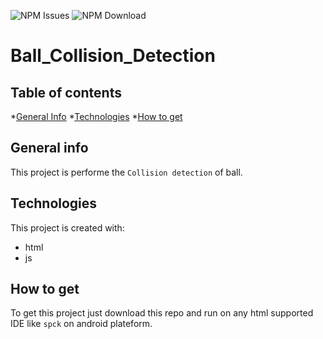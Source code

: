 ![NPM Issues](https://img.shields.io/github/issues/prabhu1122/Ball_Collision_Detection)
![NPM Download](https://img.shields.io/github/downloads/prabhu1122/Ball_Collision_Detection)


# Ball_Collision_Detection
## Table of contents
*[General Info](#general-info)
*[Technologies](#technologies)
*[How to get](#how-to-get)

## General info
This project is performe the `Collision detection` of ball.

## Technologies
This project is created with:
* html
* js

## How to get
To get this project just download this repo and run on any html supported IDE like `spck` on android plateform.
